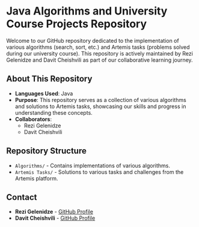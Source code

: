 # Java Algorithms and University Course Projects Repository

Welcome to our GitHub repository dedicated to the implementation of various algorithms (search, sort, etc.) and Artemis tasks (problems solved during our university course). This repository is actively maintained by Rezi Gelenidze and Davit Cheishvili as part of our collaborative learning journey.

## About This Repository

- **Languages Used**: Java
- **Purpose**: This repository serves as a collection of various algorithms and solutions to Artemis tasks, showcasing our skills and progress in understanding these concepts.
- **Collaborators**: 
  - Rezi Gelenidze
  - Davit Cheishvili

## Repository Structure

- `Algorithms/` - Contains implementations of various algorithms.
- `Artemis Tasks/` - Solutions to various tasks and challenges from the Artemis platform.

## Contact

- **Rezi Gelenidze** - [GitHub Profile](https://github.com/rezi-gelenidze)
- **Davit Cheishvili** - [GitHub Profile](https://github.com/daatoo)
